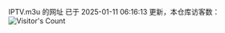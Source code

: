 IPTV.m3u 的网址 已于 2025-01-11 06:16:13 更新，本仓库访客数：![Visitor's Count](https://profile-counter.glitch.me/hero1898_tv/count.svg)
